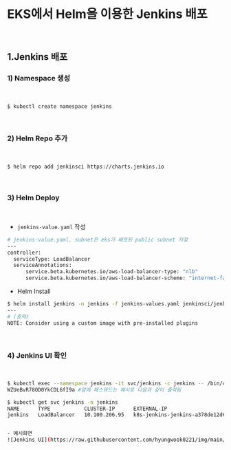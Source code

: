 # EKS에서 Helm을 이용한 Jenkins 배포
​
## 1.Jenkins 배포

### 1) Namespace 생성
​
```bash
$ kubectl create namespace jenkins
```
​
### 2) Helm Repo 추가
​
```bash
$ helm repo add jenkinsci https://charts.jenkins.io
```
​
### 3) Helm Deploy
​
- `jenkins-value.yaml` 작성
```bash
# jenkins-value.yaml, subnet은 eks가 배포된 public subnet 지정
---
controller:
  serviceType: LoadBalancer
  serviceAnnotations:
      service.beta.kubernetes.io/aws-load-balancer-type: "nlb"
      service.beta.kubernetes.io/aws-load-balancer-scheme: "internet-facing"
```

- Helm Install
```bash
$ helm install jenkins -n jenkins -f jenkins-values.yaml jenkinsci/jenkins
---
# (중략)
NOTE: Consider using a custom image with pre-installed plugins
```      
​
### 4) Jenkins UI 확인
​
```bash
$ kubectl exec --namespace jenkins -it svc/jenkins -c jenkins -- /bin/cat /run/secrets/additional/chart-admin-password && echo
WZUeBvR78OD0YkCDL6fI9a #앞에 패스워드는 예시로 다음과 같이 출력됨

$ kubectl get svc jenkins -n jenkins
NAME      TYPE           CLUSTER-IP      EXTERNAL-IP                                                                        PORT(S)          AGE
jenkins   LoadBalancer   10.100.206.95   k8s-jenkins-jenkins-a378de12d6-21a1d91e9b00ed33.elb.ap-northeast-2.amazonaws.com   8080:32758/TCP   12m


- 예시화면
![Jenkins UI](https://raw.githubusercontent.com/hyungwook0221/img/main/uPic/eznO7z.jpg)